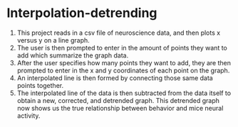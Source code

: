 # Interpolation-detrending
1. This project reads in a csv file of neuroscience data, and then plots x versus y on a line graph. 
2. The user is then prompted to enter in the amount of points they want to add which summarize the graph data.
3. After the user specifies how many points they want to add, they are then prompted to enter in the x and y coordinates of each point on the graph.
4. An interpolated line is then formed by connecting those same data points together.
5. The interpolated line of the data is then subtracted from the data itself to obtain a new, corrected, and detrended graph. This detrended graph now shows us the true relationship between behavior and mice neural activity.
